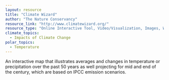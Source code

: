 ```yaml
---
layout: resource
title: "Climate Wizard"
author: "The Nature Conservancy"
resource_link: "http://www.climatewizard.org/"
resource_type: "Online Interactive Tool, Video/Visualization, Images, Website"
climate_topics:
  - Impacts of Climate Change
polar_topics:
  - Temperature
---
```


An interactive map that illustrates averages and changes in temperature or precipitation over the past 50 years as well projecting for mid and end of the century, which are based on IPCC emission scenarios.
